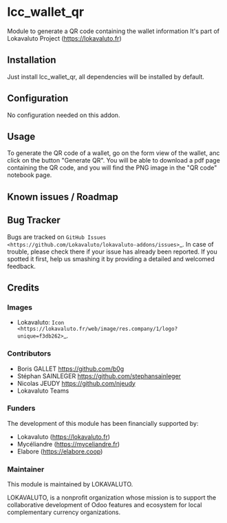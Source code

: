 # lcc_wallet_qr

Module to generate a QR code containing the wallet information
It's part of Lokavaluto Project (https://lokavaluto.fr)

## Installation

Just install lcc_wallet_qr, all dependencies will be installed by default.

## Configuration

No configuration needed on this addon.

## Usage

To generate the QR code of a wallet, go on the form view of the wallet, anc click on the button "Generate QR". 
You will be able to download a pdf page containing the QR code, and you will find the PNG image in the "QR code" notebook page.

## Known issues / Roadmap

## Bug Tracker

Bugs are tracked on `GitHub Issues
<https://github.com/Lokavaluto/lokavaluto-addons/issues>`_. In case of trouble, please
check there if your issue has already been reported. If you spotted it first,
help us smashing it by providing a detailed and welcomed feedback.

## Credits

### Images

* Lokavaluto: `Icon <https://lokavaluto.fr/web/image/res.company/1/logo?unique=f3db262>`_.

### Contributors

* Boris GALLET <https://github.com/b0g>
* Stéphan SAINLEGER <https://github.com/stephansainleger>
* Nicolas JEUDY <https://github.com/njeudy>
* Lokavaluto Teams

### Funders

The development of this module has been financially supported by:

* Lokavaluto (https://lokavaluto.fr)
* Mycéliandre (https://myceliandre.fr)
* Elabore (https://elabore.coop)

### Maintainer

This module is maintained by LOKAVALUTO.

LOKAVALUTO, is a nonprofit organization whose
mission is to support the collaborative development of Odoo features and ecosystem for local complementary currency organizations.
